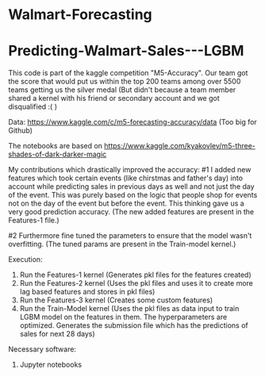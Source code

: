 # Walmart-Forecasting

# Predicting-Walmart-Sales---LGBM

This code is part of the kaggle competition "M5-Accuracy". Our team got the score that would put us within the top 200 teams among over 5500 teams getting us the silver medal (But didn't because a team member shared a kernel with his friend or secondary account and we got disqualified :(  )

Data: https://www.kaggle.com/c/m5-forecasting-accuracy/data (Too big for Github)

The notebooks are based on https://www.kaggle.com/kyakovlev/m5-three-shades-of-dark-darker-magic

My contributions which drastically improved the accuracy:
#1
I added new features which took certain events (like chirstmas and father's day) into account while predicting sales in previous days as well and not just the
day of the event. This was purely based on the logic that people shop for events not on the day of the event but before the event. This thinking gave us a very good prediction accuracy. (The new added features are present in the Features-1 file.)

#2
Furthermore fine tuned the parameters to ensure that the model wasn't overfitting. (The tuned params are present in the Train-model kernel.)

Execution:

1. Run the Features-1 kernel (Generates pkl files for the features created)
2. Run the Features-2 kernel (Uses the pkl files and uses it to create more lag based features and stores in pkl files)
3. Run the Features-3 kernel (Creates some custom features)
4. Run the Train-Model kernel (Uses the pkl files as data input to train LGBM model on the features in them. The hyperparameters are optimized. Generates the submission file which has the predictions of sales for next 28 days)

Necessary software: 

1. Jupyter notebooks
